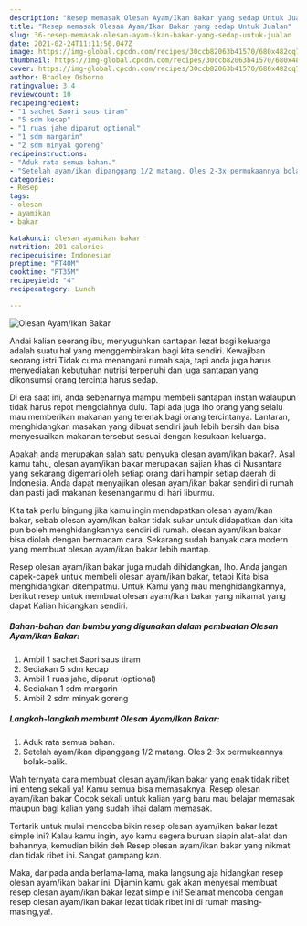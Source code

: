 ```yaml
---
description: "Resep memasak Olesan Ayam/Ikan Bakar yang sedap Untuk Jualan"
title: "Resep memasak Olesan Ayam/Ikan Bakar yang sedap Untuk Jualan"
slug: 36-resep-memasak-olesan-ayam-ikan-bakar-yang-sedap-untuk-jualan
date: 2021-02-24T11:11:50.047Z
image: https://img-global.cpcdn.com/recipes/30ccb82063b41570/680x482cq70/olesan-ayamikan-bakar-foto-resep-utama.jpg
thumbnail: https://img-global.cpcdn.com/recipes/30ccb82063b41570/680x482cq70/olesan-ayamikan-bakar-foto-resep-utama.jpg
cover: https://img-global.cpcdn.com/recipes/30ccb82063b41570/680x482cq70/olesan-ayamikan-bakar-foto-resep-utama.jpg
author: Bradley Osborne
ratingvalue: 3.4
reviewcount: 10
recipeingredient:
- "1 sachet Saori saus tiram"
- "5 sdm kecap"
- "1 ruas jahe diparut optional"
- "1 sdm margarin"
- "2 sdm minyak goreng"
recipeinstructions:
- "Aduk rata semua bahan."
- "Setelah ayam/ikan dipanggang 1/2 matang. Oles 2-3x permukaannya bolak-balik."
categories:
- Resep
tags:
- olesan
- ayamikan
- bakar

katakunci: olesan ayamikan bakar 
nutrition: 201 calories
recipecuisine: Indonesian
preptime: "PT40M"
cooktime: "PT35M"
recipeyield: "4"
recipecategory: Lunch

---
```



![Olesan Ayam/Ikan Bakar](https://img-global.cpcdn.com/recipes/30ccb82063b41570/680x482cq70/olesan-ayamikan-bakar-foto-resep-utama.jpg)

Andai kalian seorang ibu, menyuguhkan santapan lezat bagi keluarga adalah suatu hal yang menggembirakan bagi kita sendiri. Kewajiban seorang istri Tidak cuma menangani rumah saja, tapi anda juga harus menyediakan kebutuhan nutrisi terpenuhi dan juga santapan yang dikonsumsi orang tercinta harus sedap.

Di era  saat ini, anda sebenarnya mampu membeli santapan instan walaupun tidak harus repot mengolahnya dulu. Tapi ada juga lho orang yang selalu mau memberikan makanan yang terenak bagi orang tercintanya. Lantaran, menghidangkan masakan yang dibuat sendiri jauh lebih bersih dan bisa menyesuaikan makanan tersebut sesuai dengan kesukaan keluarga. 



Apakah anda merupakan salah satu penyuka olesan ayam/ikan bakar?. Asal kamu tahu, olesan ayam/ikan bakar merupakan sajian khas di Nusantara yang sekarang digemari oleh setiap orang dari hampir setiap daerah di Indonesia. Anda dapat menyajikan olesan ayam/ikan bakar sendiri di rumah dan pasti jadi makanan kesenanganmu di hari liburmu.

Kita tak perlu bingung jika kamu ingin mendapatkan olesan ayam/ikan bakar, sebab olesan ayam/ikan bakar tidak sukar untuk didapatkan dan kita pun boleh menghidangkannya sendiri di rumah. olesan ayam/ikan bakar bisa diolah dengan bermacam cara. Sekarang sudah banyak cara modern yang membuat olesan ayam/ikan bakar lebih mantap.

Resep olesan ayam/ikan bakar juga mudah dihidangkan, lho. Anda jangan capek-capek untuk membeli olesan ayam/ikan bakar, tetapi Kita bisa menghidangkan ditempatmu. Untuk Kamu yang mau menghidangkannya, berikut resep untuk membuat olesan ayam/ikan bakar yang nikamat yang dapat Kalian hidangkan sendiri.

<!--inarticleads1-->

##### Bahan-bahan dan bumbu yang digunakan dalam pembuatan Olesan Ayam/Ikan Bakar:

1. Ambil 1 sachet Saori saus tiram
1. Sediakan 5 sdm kecap
1. Ambil 1 ruas jahe, diparut (optional)
1. Sediakan 1 sdm margarin
1. Ambil 2 sdm minyak goreng




<!--inarticleads2-->

##### Langkah-langkah membuat Olesan Ayam/Ikan Bakar:

1. Aduk rata semua bahan.
1. Setelah ayam/ikan dipanggang 1/2 matang. Oles 2-3x permukaannya bolak-balik.




Wah ternyata cara membuat olesan ayam/ikan bakar yang enak tidak ribet ini enteng sekali ya! Kamu semua bisa memasaknya. Resep olesan ayam/ikan bakar Cocok sekali untuk kalian yang baru mau belajar memasak maupun bagi kalian yang sudah lihai dalam memasak.

Tertarik untuk mulai mencoba bikin resep olesan ayam/ikan bakar lezat simple ini? Kalau kamu ingin, ayo kamu segera buruan siapin alat-alat dan bahannya, kemudian bikin deh Resep olesan ayam/ikan bakar yang nikmat dan tidak ribet ini. Sangat gampang kan. 

Maka, daripada anda berlama-lama, maka langsung aja hidangkan resep olesan ayam/ikan bakar ini. Dijamin kamu gak akan menyesal membuat resep olesan ayam/ikan bakar lezat simple ini! Selamat mencoba dengan resep olesan ayam/ikan bakar lezat tidak ribet ini di rumah masing-masing,ya!.

